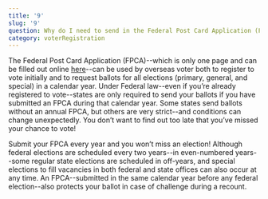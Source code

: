 ```yaml
---
title: '9'
slug: '9'
question: Why do I need to send in the Federal Post Card Application (FPCA) to request my ballot every calendar year?
category: voterRegistration
---
```

The Federal Post Card Application (FPCA)--which is only one page and can be filled out online [here](/)--can be used by overseas voter both to register to vote initially and to request ballots for all elections (primary, general, and special) in a calendar year. Under Federal law--even if you’re already registered to vote--states are only required to send your ballots if you have submitted an FPCA during that calendar year. Some states send ballots without an annual FPCA, but others are very strict--and conditions can change unexpectedly. You don’t want to find out too late that you’ve missed your chance to vote!

Submit your FPCA every year and you won’t miss an election! Although federal elections are scheduled every two years--in even-numbered years--some regular state elections are scheduled in off-years, and special elections to fill vacancies in both federal and state offices can also occur at any time. An FPCA--submitted in the same calendar year before any federal election--also protects your ballot in case of challenge during a recount.
